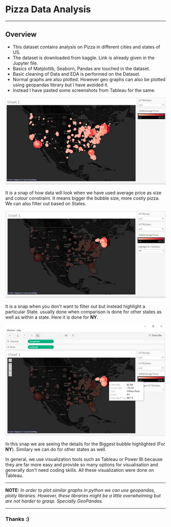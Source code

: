# Pizza Data Analysis
---
## Overview

- This dataset contains analysis on Pizza in different cities and states of US.
- The dataset is downloaded from kaggle. Link is already given in the Jupyter file.
- Basics of Matplotlib, Seaborn, Pandas are touched in the dataset.
- Basic cleaning of Data and EDA is performed on the Dataset.
- Normal graphs are also plotted. However geo graphs can also be plotted using geopandas library but I have avoided it.
- Instead I have pasted some screenshots from Tableau for the same.

![Snap1](https://github.com/VasuVaishnav/Pizza-Data-Analysis/blob/master/snip1.png) 

It is a snap of how data will look when we have used average price as size and colour constraint. It means bigger the bubble size, more costly pizza. We can also filter out based on States.

![Snap1](https://github.com/VasuVaishnav/Pizza-Data-Analysis/blob/master/snip2.png) 

It is a snap when you don't want to filter out but instead highlight a particular State. usually done when comparison is done for other states as well as within a state. Here it is done for **NY**.

![Snap1](https://github.com/VasuVaishnav/Pizza-Data-Analysis/blob/master/snip3.png) 

In this snap we are seeing the details for the Biggest bubble highlighted (For **NY**). Similary we can do for other states as well.

In general, we use visualization tools such as Tableau or Power BI because they are far more easy and provide so many options for visualisation and generally don't need coding skills. 
All these visualization were done on Tableau.

---

**NOTE:** _In order to plot similar graphs in python we can use geopandas, plotly libraries. However, these libraries might be a little overwhelming but are not harder to grasp. Specially GeoPandas._

---
### Thanks :)
